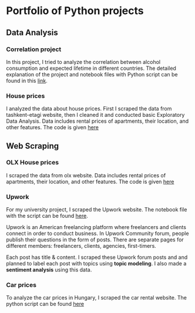 # Portfolio of Python projects

## Data Analysis

### Correlation project

In this project, I tried to analyze the correlation between alcohol consumption and expected lifetime in different countries. The detailed explanation of the project and notebook files with Python script can be found in this [link](https://github.com/abdu95/mastering-data-science-process).


### House prices

I analyzed the data about house prices. First I scraped the data from tashkent-etagi website, then I cleaned it and conducted basic Exploratory Data Analysis. Data includes rental prices of apartments, their location, and other features. The code is given [here](https://github.com/abdu95/zillow_project/tree/main/house_prices_etagi)




## Web Scraping 

### OLX House prices

I scraped the data from olx website. Data includes rental prices of apartments, their location, and other features. The code is given [here](https://github.com/abdu95/zillow_project/tree/main/house_rental_prices_OLX)

### Upwork

For my university project, I scraped the Upwork website. The notebook file with the script can be found [here](https://github.com/abdu95/ds3_assignment_NLP/blob/main/upwork-scrape.ipynb). 

Upwork is an American freelancing platform where freelancers and clients connect in order to conduct business. In Upwork Community forum, people publish their questions in the form of posts. There are separate pages for different members: freelancers, clients, agencies, first-timers.

Each post has title & content. I scraped these Upwork forum posts and and planned to label each post with topics using **topic modeling**. I also made a **sentiment analysis** using this data.


### Car prices

To analyze the car prices in Hungary, I scraped the car rental website. The python script can be found [here](https://github.com/abdu95/data-exercises/blob/main/ch2ex2/webScrapingHTML.py)


